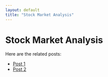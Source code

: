 ```yaml
---
layout: default
title: "Stock Market Analysis"
---
```


# Stock Market Analysis

Here are the related posts:

* [Post 1](../posts/post1.md)
* [Post 2](../posts/post2.md)
